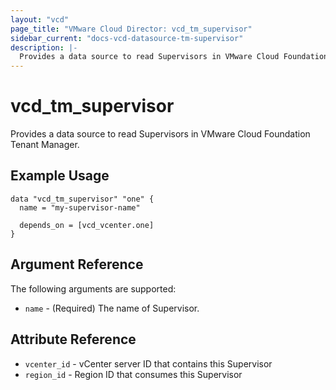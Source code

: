 ```yaml
---
layout: "vcd"
page_title: "VMware Cloud Director: vcd_tm_supervisor"
sidebar_current: "docs-vcd-datasource-tm-supervisor"
description: |-
  Provides a data source to read Supervisors in VMware Cloud Foundation Tenant Manager.
---
```


# vcd\_tm\_supervisor

Provides a data source to read Supervisors in VMware Cloud Foundation Tenant Manager.

## Example Usage

```hcl
data "vcd_tm_supervisor" "one" {
  name = "my-supervisor-name"

  depends_on = [vcd_vcenter.one]
}
```

## Argument Reference

The following arguments are supported:

* `name` - (Required) The name of Supervisor.

## Attribute Reference

* `vcenter_id` - vCenter server ID that contains this Supervisor
* `region_id` - Region ID that consumes this Supervisor
